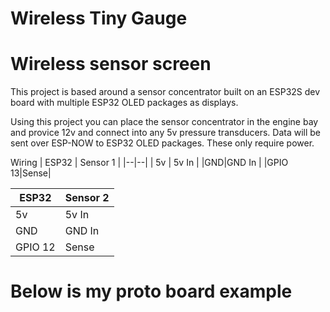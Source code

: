 # Wireless Tiny Gauge 

# Wireless sensor screen
This project is based around a sensor concentrator built on an ESP32S dev board with multiple ESP32 OLED packages as displays. 

Using this project you can place the sensor concentrator in the engine bay and provice 12v and connect into any 5v pressure transducers. Data will be sent over ESP-NOW to ESP32 OLED packages. These only require power.


Wiring
| ESP32 | Sensor 1 |
|--|--|
| 5v | 5v In |
|GND|GND In |
|GPIO 13|Sense|

| ESP32 | Sensor 2 |
|--|--|
| 5v | 5v In |
|GND|GND In |
|GPIO 12|Sense|


# Below is my proto board example
<insert image here>